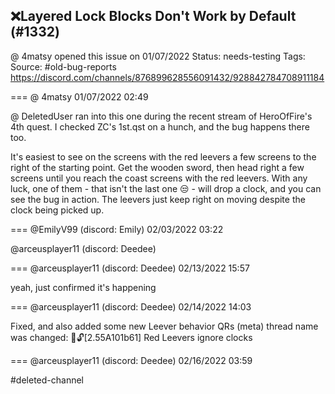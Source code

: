 ## ❌Layered Lock Blocks Don't Work by Default (#1332)
@ 4matsy opened this issue on 01/07/2022
Status: needs-testing
Tags: 
Source: #old-bug-reports https://discord.com/channels/876899628556091432/928842784708911184


=== @ 4matsy 01/07/2022 02:49

@ DeletedUser ran into this one during the recent stream of HeroOfFire's 4th quest. I checked ZC's 1st.qst on a hunch, and the bug happens there too.

It's easiest to see on the screens with the red leevers a few screens to the right of the starting point. Get the wooden sword, then head right a few screens until you reach the coast screens with the red leevers. With any luck, one of them - that isn't the last one 😒 - will drop a clock, and you can see the bug in action. The leevers just keep right on moving despite the clock being picked up.

=== @EmilyV99 (discord: Emily) 02/03/2022 03:22

@arceusplayer11 (discord: Deedee)

=== @arceusplayer11 (discord: Deedee) 02/13/2022 15:57

yeah, just confirmed it's happening

=== @arceusplayer11 (discord: Deedee) 02/14/2022 14:03

Fixed, and also added some new Leever behavior QRs
(meta) thread name was changed: 💊🔓[2.55A101b61] Red Leevers ignore clocks

=== @arceusplayer11 (discord: Deedee) 02/16/2022 03:59

#deleted-channel
